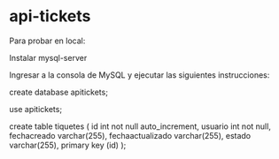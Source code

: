 # api-tickets

Para probar en local:

Instalar mysql-server

Ingresar a la consola de MySQL y ejecutar las siguientes instrucciones:

create database apitickets;

use apitickets;

create table tiquetes (
	id int not null auto_increment,
	usuario int not null,
	fechacreado varchar(255),
	fechaactualizado varchar(255),
	estado varchar(255),
	primary key (id)
);
